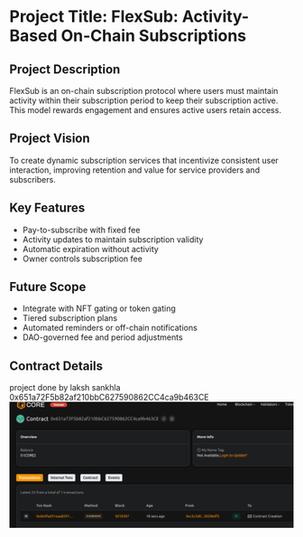 # Project  Title: FlexSub: Activity-Based On-Chain Subscriptions

## Project Description 

FlexSub is an on-chain subscription protocol where users must maintain activity within their subscription period to keep their subscription active. This model rewards engagement and ensures active users retain access.

## Project Vision

To create dynamic subscription services that incentivize consistent user interaction, improving retention and value for service providers and subscribers.

## Key Features

- Pay-to-subscribe with fixed fee
- Activity updates to maintain subscription validity
- Automatic expiration without activity
- Owner controls subscription fee

## Future Scope

- Integrate with NFT gating or token gating
- Tiered subscription plans
- Automated reminders or off-chain notifications
- DAO-governed fee and period adjustments

## Contract Details
project done by laksh sankhla 
0x651a72F5b82af210bbC627590862CC4ca9b463CE
![alt text](image.png)
